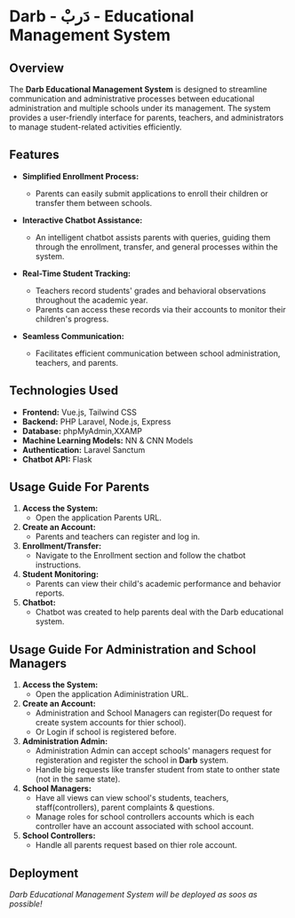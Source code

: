 # Darb - دَربْ - Educational Management System

## Overview
The **Darb Educational Management System** is designed to streamline communication and administrative processes between educational administration and multiple schools under its management. The system provides a user-friendly interface for parents, teachers, and administrators to manage student-related activities efficiently.

## Features
- **Simplified Enrollment Process:**
  - Parents can easily submit applications to enroll their children or transfer them between schools.

- **Interactive Chatbot Assistance:**
  - An intelligent chatbot assists parents with queries, guiding them through the enrollment, transfer, and general processes within the system.

- **Real-Time Student Tracking:**
  - Teachers record students' grades and behavioral observations throughout the academic year.
  - Parents can access these records via their accounts to monitor their children's progress.

- **Seamless Communication:**
  - Facilitates efficient communication between school administration, teachers, and parents.

## Technologies Used
- **Frontend:** Vue.js, Tailwind CSS
- **Backend:** PHP Laravel, Node.js, Express
- **Database:** phpMyAdmin,XXAMP
- **Machine Learning Models:** NN & CNN Models
- **Authentication:** Laravel Sanctum
- **Chatbot API:** Flask

## Usage Guide For Parents
1. **Access the System:**
    - Open the application Parents URL.
2. **Create an Account:**
    - Parents and teachers can register and log in.
3. **Enrollment/Transfer:**
    - Navigate to the Enrollment section and follow the chatbot instructions.
4. **Student Monitoring:**
    - Parents can view their child's academic performance and behavior reports.
5. **Chatbot:**
    - Chatbot was created to help parents deal with the Darb educational system.

## Usage Guide For Administration and School Managers
1. **Access the System:**
    - Open the application Adiministration URL.
2. **Create an Account:**
    - Administration and School Managers can register(Do request for create system accounts for thier school).
    - Or Login if school is registered before.
5. **Administration Admin:**
    - Administration Admin can accept schools' managers request for registeration and register the school in **Darb** system. 
    - Handle big requests like transfer student from state to onther state (not in the same state).
4. **School Managers:**
    - Have all views can view school's students, teachers, staff(controllers), parent complaints & questions.
    - Manage roles for school controllers accounts which is each controller have an account associated with school account.
5. **School Controllers:**
    - Handle all parents request based on thier role account.

## Deployment
*Darb Educational Management System will be deployed as soos as possible!*

